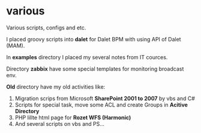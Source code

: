 # various
Various scripts, configs and etc.

I placed groovy scripts into **dalet** for Dalet BPM with using API of Dalet (MAM).

In **examples** directory I placed my several notes from IT cources.

Directory **zabbix** have some special templates for monitoring broadcast env.

**Old** directory have my old activities like:
1. Migration scrips from Microsoft **SharePoint 2001 to 2007** by vbs and C#
2. Scripts for special task, move some ACL and create Groups in **Acitive Directory**
3. PHP lillte html page for **Rozet WFS (Harmonic)**
4. And several scripts on vbs and PS...